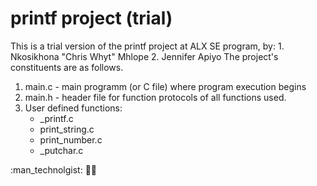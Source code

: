 # printf project (trial)
This is a trial version of the printf project at ALX SE program, by:
	1. Nkosikhona "Chris Whyt" Mhlope
	2. Jennifer Apiyo
The project's constituents are as follows.
1. main.c - main programm (or C file) where program execution begins
2. main.h - header file for function protocols of all functions used.
3. User defined functions:
	* _printf.c
	* print_string.c
	* print_number.c
	* _putchar.c

:man_technolgist: :woman_technologist:
